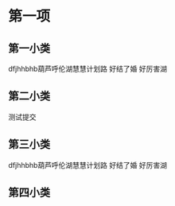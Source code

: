 # 第一项

## 第一小类

dfjhhbhb葫芦呼伦湖慧慧计划路 好结了婚 好厉害湖

## 第二小类


测试提交

## 第三小类

dfjhhbhb葫芦呼伦湖慧慧计划路 好结了婚 好厉害湖
## 第四小类